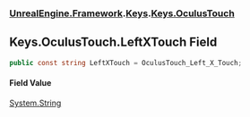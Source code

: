 ### [UnrealEngine.Framework](./UnrealEngine-Framework.md 'UnrealEngine.Framework').[Keys](./Keys.md 'UnrealEngine.Framework.Keys').[Keys.OculusTouch](./Keys-OculusTouch.md 'UnrealEngine.Framework.Keys.OculusTouch')
## Keys.OculusTouch.LeftXTouch Field
  
```csharp
public const string LeftXTouch = OculusTouch_Left_X_Touch;
```
#### Field Value
[System.String](https://docs.microsoft.com/en-us/dotnet/api/System.String 'System.String')  
